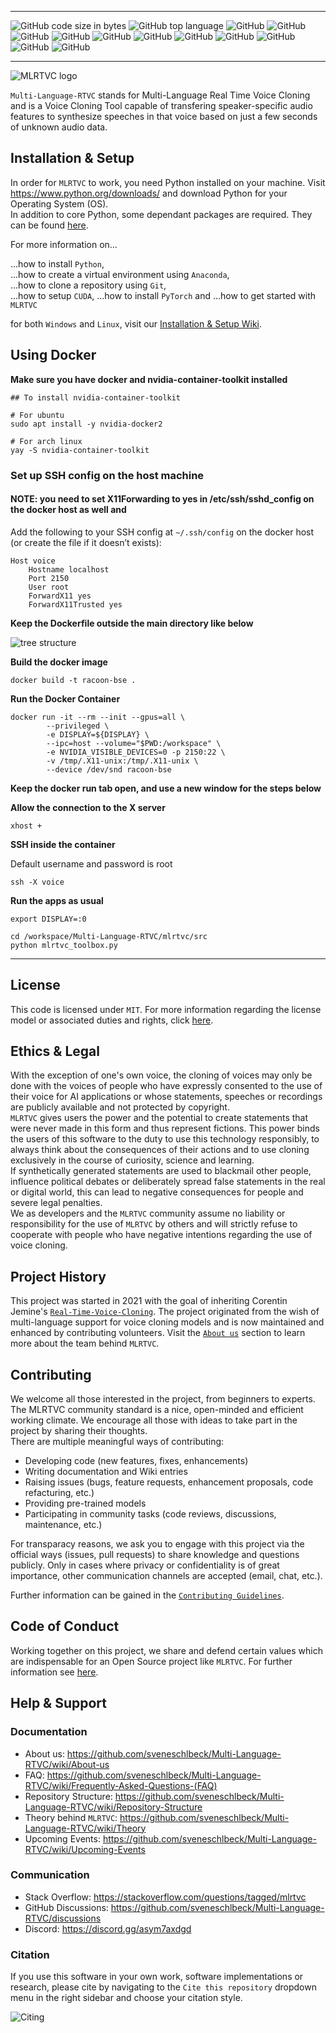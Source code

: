 *****
![GitHub code size in bytes](https://img.shields.io/github/languages/code-size/sveneschlbeck/Multi-Language-RTVC)
![GitHub top language](https://img.shields.io/github/languages/top/sveneschlbeck/Multi-Language-RTVC)
![GitHub](https://img.shields.io/github/issues/sveneschlbeck/Multi-Language-RTVC)
![GitHub](https://img.shields.io/github/issues-pr/sveneschlbeck/Multi-Language-RTVC?color=orange)
![GitHub](https://img.shields.io/github/stars/sveneschlbeck/Multi-Language-RTVC?style=social)
![GitHub](https://img.shields.io/github/forks/sveneschlbeck/Multi-Language-RTVC?style=social)
![GitHub](https://img.shields.io/github/repo-size/sveneschlbeck/Multi-Language-RTVC)
![GitHub](https://img.shields.io/tokei/lines/github/sveneschlbeck/Multi-Language-RTVC)
![GitHub](https://img.shields.io/github/contributors/sveneschlbeck/Multi-Language-RTVC)
![GitHub](https://img.shields.io/badge/Since-2021-brightgreen)
![GitHub](https://img.shields.io/badge/License-MIT-brown.svg)
![GitHub](https://img.shields.io/github/workflow/status/sveneschlbeck/Multi-Language-RTVC/Lint)
![GitHub](https://img.shields.io/badge/code%20style-black-black)
*****

![MLRTVC logo](img/MLRTVC_readme.png)

``Multi-Language-RTVC`` stands for Multi-Language Real Time Voice Cloning and is a Voice Cloning Tool capable
of transfering speaker-specific audio features to synthesize speeches in that voice based on just a few
seconds of unknown audio data.

## Installation & Setup
In order for ``MLRTVC`` to work, you need Python installed on your machine. Visit https://www.python.org/downloads/ and download
Python for your Operating System (OS).  
In addition to core Python, some dependant packages are required. They can be found [here](environment.yml).

For more information on...

...how to install ``Python``,  
...how to create a virtual environment using ``Anaconda``,  
...how to clone a repository using ``Git``,  
...how to setup ``CUDA``,
...how to install ``PyTorch`` and
...how to get started with ``MLRTVC``  

for both ``Windows`` and ``Linux``, visit our [Installation & Setup Wiki](https://github.com/sveneschlbeck/Multi-Language-RTVC/wiki/Installation-&-Setup).

## Using Docker

**Make sure you have docker and nvidia-container-toolkit installed**

```
## To install nvidia-container-toolkit

# For ubuntu
sudo apt install -y nvidia-docker2

# For arch linux
yay -S nvidia-container-toolkit
```

### Set up SSH config on the host machine

#### NOTE: you need to set X11Forwarding to yes in /etc/ssh/sshd_config on the docker host as well and 
Add the following to your SSH config at `~/.ssh/config` on the docker host (or create the file if it doesn’t exists):

```
Host voice
    Hostname localhost
    Port 2150
    User root
    ForwardX11 yes
    ForwardX11Trusted yes
```


**Keep the Dockerfile outside the main directory like below**

![tree structure](https://user-images.githubusercontent.com/6279035/147375101-4b2df8fe-8d83-4c7f-bd91-7db60ded0abc.png)

**Build the docker image**

```
docker build -t racoon-bse . 
```

**Run the Docker Container**

```
docker run -it --rm --init --gpus=all \
        --privileged \
        -e DISPLAY=${DISPLAY} \
        --ipc=host --volume="$PWD:/workspace" \
        -e NVIDIA_VISIBLE_DEVICES=0 -p 2150:22 \
        -v /tmp/.X11-unix:/tmp/.X11-unix \
        --device /dev/snd racoon-bse
```

**Keep the docker run tab open, and use a new window for the steps below**

**Allow the connection to the X server**

```
xhost + 
```

**SSH inside the container**

Default username and password is root
```
ssh -X voice
```

**Run the apps as usual**

```
export DISPLAY=:0

cd /workspace/Multi-Language-RTVC/mlrtvc/src
python mlrtvc_toolbox.py
```

---

## License

This code is licensed under ``MIT``. For more information regarding the license model or
associated duties and rights, click [here](LICENSE.md).

## Ethics & Legal

With the exception of one's own voice, the cloning of voices may only be done with the voices of people
who have expressly consented to the use of their voice for AI applications or whose statements,
speeches or recordings are publicly available and not protected by copyright.  
``MLRTVC`` gives users the power and the potential to create statements that were never made in this form
and thus represent fictions. This power binds the users of this software to the duty to use this technology
responsibly, to always think about the consequences of their actions and to use cloning exclusively in the
course of curiosity, science and learning.  
If synthetically generated statements are used to blackmail other people, influence political debates or
deliberately spread false statements in the real or digital world, this can lead to negative consequences
for people and severe legal penalties.  
We as developers and the ``MLRTVC`` community assume no liability or
responsibility for the use of ``MLRTVC`` by others and will strictly refuse to cooperate with people who
have negative intentions regarding the use of voice cloning.

## Project History

This project was started in 2021 with the goal of inheriting Corentin Jemine's [``Real-Time-Voice-Cloning``](https://github.com/CorentinJ/Real-Time-Voice-Cloning).
The project originated from the wish of multi-language support for voice cloning models and is now
maintained and enhanced by contributing volunteers. Visit the [``About us``](https://github.com/sveneschlbeck/Multi-Language-RTVC/wiki/About-us) section to learn more about the team behind ``MLRTVC``.

## Contributing

We welcome all those interested in the project, from beginners to experts. The MLRTVC community standard is
a nice, open-minded and efficient working climate. We encourage all those with ideas to take part in the
project by sharing their thoughts.  
There are multiple meaningful ways of contributing:

- Developing code (new features, fixes, enhancements)
- Writing documentation and Wiki entries
- Raising issues (bugs, feature requests, enhancement proposals, code refacturing, etc.)
- Providing pre-trained models
- Participating in community tasks (code reviews, discussions, maintenance, etc.)

For transparacy reasons, we ask you to engage with this project via the official ways (issues, pull requests)
to share knowledge and questions publicly. Only in cases where privacy or confidentiality is of great importance,
other communication channels are accepted (email, chat, etc.).

Further information can be gained in the [``Contributing Guidelines``](CONTRIBUTING.md).

## Code of Conduct

Working together on this project, we share and defend certain values which are indispensable
for an Open Source project like ``MLRTVC``. For further information see [here](https://github.com/sveneschlbeck/Multi-Language-RTVC/blob/main/CODE_OF_CONDUCT.md).

## Help & Support

### Documentation

- About us: https://github.com/sveneschlbeck/Multi-Language-RTVC/wiki/About-us
- FAQ: https://github.com/sveneschlbeck/Multi-Language-RTVC/wiki/Frequently-Asked-Questions-(FAQ)
- Repository Structure: https://github.com/sveneschlbeck/Multi-Language-RTVC/wiki/Repository-Structure
- Theory behind ``MLRTVC``: https://github.com/sveneschlbeck/Multi-Language-RTVC/wiki/Theory
- Upcoming Events: https://github.com/sveneschlbeck/Multi-Language-RTVC/wiki/Upcoming-Events  

### Communication

- Stack Overflow: https://stackoverflow.com/questions/tagged/mlrtvc
- GitHub Discussions: https://github.com/sveneschlbeck/Multi-Language-RTVC/discussions
- Discord: https://discord.gg/asym7axdgd

### Citation

If you use this software in your own work, software implementations or research, please cite by navigating to the ``Cite this repository`` dropdown menu
in the right sidebar and choose your citation style.

![Citing](img/citing.png)
